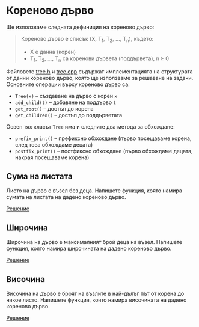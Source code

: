 Кореново дърво
==============

Ще използваме следната дефиниция на кореново дърво:
> Кореново дърво е списък
> (X, T<sub>1</sub>, T<sub>2</sub>, ..., T<sub>n</sub>), където:  
> * X е данна (корен)  
> * T<sub>1</sub>, T<sub>2</sub>, ..., T<sub>n</sub> са коренови дървета
> (поддървета), n ≥ 0

Файловете [tree.h](tree.h) и [tree.cpp](tree.cpp) съдържат
имплементацията на структурата от данни кореново дърво, която ще използваме
за решаване на задачи. Основните операции върху кореново дърво са:
* `Tree(x)` – създаване на дърво с корен `x`
* `add_child(t)` – добавяне на поддърво `t`
* `get_root()` – достъп до корена
* `get_children()` – достъп до поддърветата

Освен тях класът `Tree` има и следните два метода за обхождане:
* `prefix_print()` – префиксно обхождане (първо посещаваме корена, след това
обхождаме децата)
* `postfix_print()` – постфиксно обхождане (първо обхождаме децата, накрая
посещаваме корена)

Сума на листата
---------------
Листо на дърво е възел без деца.
Напишете функция, която намира сумата на листата на дадено кореново дърво.

[Решение](sum-leaves.cpp)

Широчина
--------
Широчина на дърво е максималният брой деца на възел.
Напишете функция, която намира широчината на дадено кореново дърво.

[Решение](breadth.cpp)

Височина
--------
Височина на дърво е броят на възлите в най-дълъг път от корена до някое листо.
Напишете функция, която намира височината на дадено кореново дърво.

[Решение](height.cpp)
